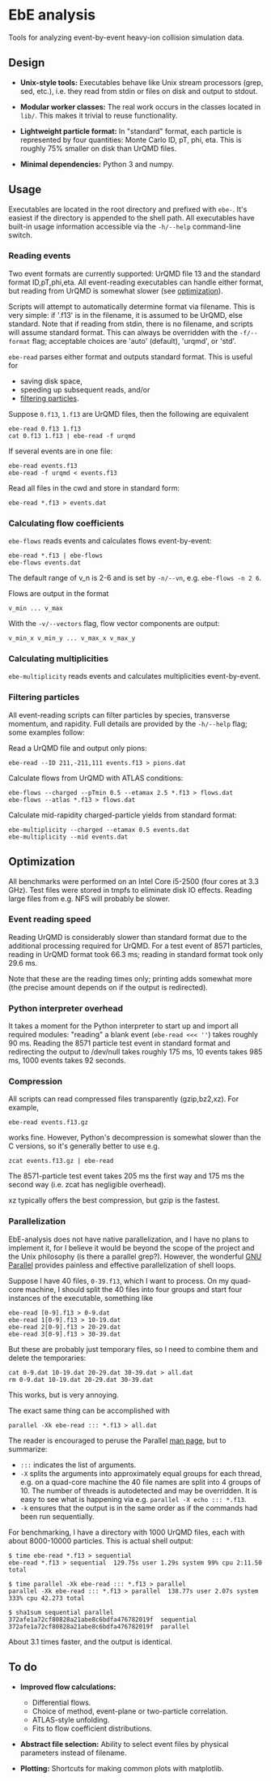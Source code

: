 # EbE analysis

Tools for analyzing event-by-event heavy-ion collision simulation data.



## Design

* **Unix-style tools:**
Executables behave like Unix stream processors (grep, sed, etc.), i.e. they read from stdin or files on disk and output to stdout.

* **Modular worker classes:**
The real work occurs in the classes located in `lib/`.  This makes it trivial to reuse functionality.

* **Lightweight particle format:**
In "standard" format, each particle is represented by four quantities:  Monte Carlo ID, pT, phi, eta.  This is roughly 75% smaller on disk than UrQMD files.

* **Minimal dependencies:**
Python 3 and numpy.



## Usage

Executables are located in the root directory and prefixed with `ebe-`.  It's easiest if the directory is appended to the shell path.  All executables have
built-in usage information accessible via the `-h/--help` command-line switch.

### Reading events

Two event formats are currently supported:  UrQMD file 13 and the standard format ID,pT,phi,eta.  All event-reading executables can handle either format, but
reading from UrQMD is somewhat slower (see [optimization](#optimization)).

Scripts will attempt to automatically determine format via filename.  This is very simple:  if '.f13' is in the filename, it is assumed to be UrQMD, else
standard.  Note that if reading from stdin, there is no filename, and scripts will assume standard format.  This can always be overridden with the `-f/--format`
flag; acceptable choices are 'auto' (default), 'urqmd', or 'std'.

`ebe-read` parses either format and outputs standard format.  This is useful for

* saving disk space,
* speeding up subsequent reads, and/or
* [filtering particles](#filtering-particles).

Suppose `0.f13`, `1.f13` are UrQMD files, then the following are equivalent

    ebe-read 0.f13 1.f13
    cat 0.f13 1.f13 | ebe-read -f urqmd

If several events are in one file:

    ebe-read events.f13
    ebe-read -f urqmd < events.f13

Read all files in the cwd and store in standard form:

    ebe-read *.f13 > events.dat

### Calculating flow coefficients

`ebe-flows` reads events and calculates flows event-by-event:

    ebe-read *.f13 | ebe-flows
    ebe-flows events.dat

The default range of v\_n is 2-6 and is set by `-n/--vn`, e.g. `ebe-flows -n 2 6`.

Flows are output in the format

    v_min ... v_max

With the `-v/--vectors` flag, flow vector components are output:

    v_min_x v_min_y ... v_max_x v_max_y

### Calculating multiplicities

`ebe-multiplicity` reads events and calculates multiplicities event-by-event.

### Filtering particles

All event-reading scripts can filter particles by species, transverse momentum, and rapidity.  Full details are provided by the `-h/--help` flag; some examples
follow:

Read a UrQMD file and output only pions:

    ebe-read --ID 211,-211,111 events.f13 > pions.dat

Calculate flows from UrQMD with ATLAS conditions:

    ebe-flows --charged --pTmin 0.5 --etamax 2.5 *.f13 > flows.dat
    ebe-flows --atlas *.f13 > flows.dat

Calculate mid-rapidity charged-particle yields from standard format:

    ebe-multiplicity --charged --etamax 0.5 events.dat
    ebe-multiplicity --mid events.dat



## Optimization

All benchmarks were performed on an Intel Core i5-2500 (four cores at 3.3 GHz).  Test files were stored in tmpfs to eliminate disk IO effects.  Reading large
files from e.g. NFS will probably be slower.

### Event reading speed

Reading UrQMD is considerably slower than standard format due to the additional processing required for UrQMD.  For a test event of 8571 particles, reading in
UrQMD format took 66.3 ms; reading in standard format took only 29.6 ms.

Note that these are the reading times only; printing adds somewhat more (the precise amount depends on if the output is redirected).

### Python interpreter overhead

It takes a moment for the Python interpreter to start up and import all required modules:  "reading" a blank event (`ebe-read <<< ''`) takes roughly 90 ms.
Reading the 8571 particle test event in standard format and redirecting the output to /dev/null takes roughly 175 ms, 10 events takes 985 ms, 1000 events takes
92 seconds.

### Compression

All scripts can read compressed files transparently (gzip,bz2,xz).  For example,

    ebe-read events.f13.gz

works fine.  However, Python's decompression is somewhat slower than the C versions, so it's generally better to use e.g.

    zcat events.f13.gz | ebe-read

The 8571-particle test event takes 205 ms the first way and 175 ms the second way (i.e. zcat has negligible overhead).

xz typically offers the best compression, but gzip is the fastest.

### Parallelization

EbE-analysis does not have native parallelization, and I have no plans to implement it, for I believe it would be beyond the scope of the project and the Unix
philosophy (is there a parallel grep?).  However, the wonderful [GNU Parallel](https://www.gnu.org/software/parallel) provides painless and effective parallelization of shell loops.

Suppose I have 40 files, `0-39.f13`, which I want to process.  On my quad-core machine, I should split the 40 files into four groups and start four instances of the
executable, something like

    ebe-read [0-9].f13 > 0-9.dat
    ebe-read 1[0-9].f13 > 10-19.dat
    ebe-read 2[0-9].f13 > 20-29.dat
    ebe-read 3[0-9].f13 > 30-39.dat

But these are probably just temporary files, so I need to combine them and delete the temporaries:

    cat 0-9.dat 10-19.dat 20-29.dat 30-39.dat > all.dat
    rm 0-9.dat 10-19.dat 20-29.dat 30-39.dat

This works, but is very annoying.

The exact same thing can be accomplished with

    parallel -Xk ebe-read ::: *.f13 > all.dat

The reader is encouraged to peruse the Parallel [man page](https://www.gnu.org/software/parallel/man.html), but to summarize:

* `:::` indicates the list of arguments.
* `-X` splits the arguments into approximately equal groups for each thread, e.g. on a quad-core machine the 40 file names are split into 4 groups of 10.  The
number of threads is autodetected and may be overridden.  It is easy to see what is happening via e.g. `parallel -X echo ::: *.f13`.
* `-k` ensures that the output is in the same order as if the commands had been run sequentially.

For benchmarking, I have a directory with 1000 UrQMD files, each with about 8000-10000 particles.  This is actual shell output:

    $ time ebe-read *.f13 > sequential
    ebe-read *.f13 > sequential  129.75s user 1.29s system 99% cpu 2:11.50 total

    $ time parallel -Xk ebe-read ::: *.f13 > parallel
    parallel -Xk ebe-read ::: *.f13 > parallel  138.77s user 2.07s system 333% cpu 42.273 total

    $ sha1sum sequential parallel
    372afe1a72cf80828a21abe8c6bdfa476782019f  sequential
    372afe1a72cf80828a21abe8c6bdfa476782019f  parallel

About 3.1 times faster, and the output is identical.



## To do

* **Improved flow calculations:**
    * Differential flows.
    * Choice of method, event-plane or two-particle correlation.
    * ATLAS-style unfolding.
    * Fits to flow coefficient distributions.

* **Abstract file selection:**
Ability to select event files by physical parameters instead of filename.

* **Plotting:**
Shortcuts for making common plots with matplotlib.
